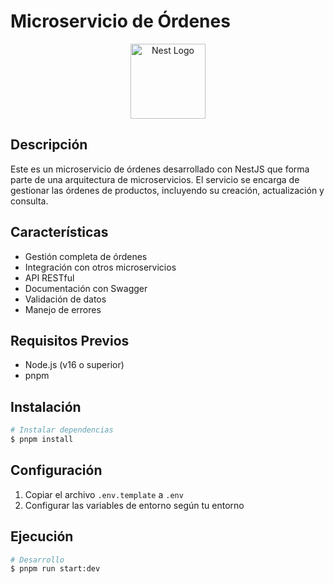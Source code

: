 # Microservicio de Órdenes

<p align="center">
  <a href="http://nestjs.com/" target="blank"><img src="https://nestjs.com/img/logo-small.svg" width="120" alt="Nest Logo" /></a>
</p>

## Descripción

Este es un microservicio de órdenes desarrollado con NestJS que forma parte de una arquitectura de microservicios. El servicio se encarga de gestionar las órdenes de productos, incluyendo su creación, actualización y consulta.

## Características

- Gestión completa de órdenes
- Integración con otros microservicios
- API RESTful
- Documentación con Swagger
- Validación de datos
- Manejo de errores

## Requisitos Previos

- Node.js (v16 o superior)
- pnpm

## Instalación

```bash
# Instalar dependencias
$ pnpm install
```

## Configuración

1. Copiar el archivo `.env.template` a `.env`
2. Configurar las variables de entorno según tu entorno

## Ejecución

```bash
# Desarrollo
$ pnpm run start:dev


